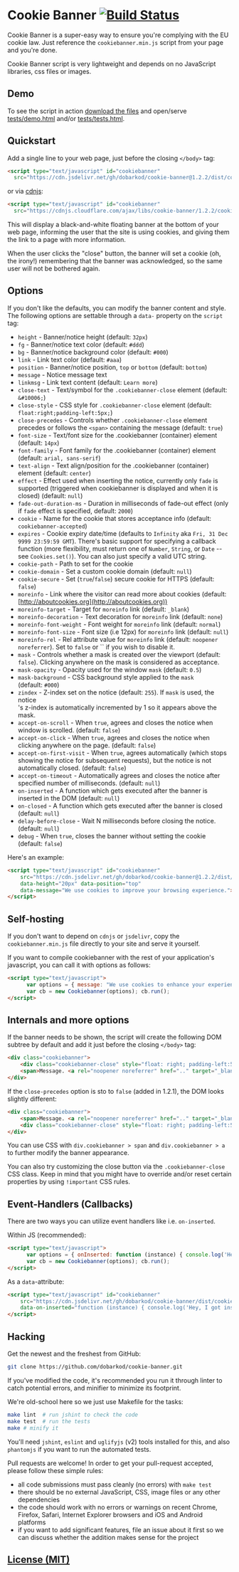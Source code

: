 # Cookie Banner [![Build Status](https://img.shields.io/travis/dobarkod/cookie-banner.svg?style=flat-square)](https://travis-ci.org/dobarkod/cookie-banner)

Cookie Banner is a super-easy way to ensure you're complying with the EU
cookie law. Just reference the `cookiebanner.min.js` script from your page
and you're done.

Cookie Banner script is very lightweight and depends on no JavaScript
libraries, css files or images.

## Demo

To see the script in action [download the files](https://github.com/dobarkod/cookie-banner/archive/master.zip) and open/serve [tests/demo.html](tests/demo.html) and/or [tests/tests.html](tests/tests.html).

## Quickstart

Add a single line to your web page, just before the closing `</body>` tag:

```html
<script type="text/javascript" id="cookiebanner"
  src="https://cdn.jsdelivr.net/gh/dobarkod/cookie-banner@1.2.2/dist/cookiebanner.min.js"></script>
```

or via [cdnjs](https://cdnjs.com/):
```html
<script type="text/javascript" id="cookiebanner"
  src="https://cdnjs.cloudflare.com/ajax/libs/cookie-banner/1.2.2/cookiebanner.min.js"></script>
```

This will display a black-and-white floating banner at the bottom of your
web page, informing the user that the site is using cookies, and giving them
the link to a page with more information.

When the user clicks the "close" button, the banner will set a cookie
(oh, the irony!) remembering that the banner was acknowledged, so the same
user will not be bothered again.

## Options

If you don't like the defaults, you can modify the banner content and
style. The following options are settable through a `data-` property on the
`script` tag:

* `height` - Banner/notice height (default: `32px`)
* `fg` - Banner/notice text color (default: `#ddd`)
* `bg` - Banner/notice background color (default: `#000`)
* `link` - Link text color (default: `#aaa`)
* `position` - Banner/notice position, `top` or `bottom` (default: `bottom`)
* `message` - Notice message text
* `linkmsg` - Link text content (default: `Learn more`)
* `close-text` - Text/symbol for the `.cookiebanner-close` element (default: `&#10006;`)
* `close-style` - CSS style for `.cookiebanner-close` element (default: `float:right;padding-left:5px;`)
* `close-precedes` - Controls whether `.cookiebanner-close` element precedes or follows the `<span>` containing the message (default: `true`)
* `font-size` - Text/font size for the .cookiebanner (container) element (default: `14px`)
* `font-family` - Font family for the .cookiebanner (container) element (default: `arial, sans-serif`)
* `text-align` - Text align/position for the .cookiebanner (container) element (default: `center`)
* `effect` - Effect used when inserting the notice, currently only `fade` is supported (triggered when cookiebanner is displayed and when it is closed) (default: `null`)
* `fade-out-duration-ms` - Duration in milliseconds of fade-out effect (only if `fade` effect is specified, default: `2000`)
* `cookie` - Name for the cookie that stores acceptance info (default: `cookiebanner-accepted`)
* `expires` - Cookie expiry date/time (defaults to `Infinity` aka `Fri, 31 Dec 9999 23:59:59 GMT`). There's basic support for specifying a callback function (more flexibility, must return one of `Number`, `String`, or `Date` -- see `Cookies.set()`). You can also just specify a valid UTC string.
* `cookie-path` - Path to set for the cookie
* `cookie-domain` - Set a custom cookie domain (default: `null`)
* `cookie-secure` - Set (`true`/`false`) secure cookie for HTTPS (default: `false`)
* `moreinfo` - Link where the visitor can read more about cookies (default: [http://aboutcookies.org](http://aboutcookies.org))
* `moreinfo-target` - Target for `moreinfo` link (default: `_blank`)
* `moreinfo-decoration` - Text decoration for `moreinfo` link (default: `none`)
* `moreinfo-font-weight` - Font weight for `moreinfo` link (default: `normal`)
* `moreinfo-font-size` - Font size (i.e 12px) for `moreinfo` link (default: `null`)
* `moreinfo-rel` - Rel attribute value for `moreinfo` link (default: `noopener noreferrer`). Set to `false` or `` if you wish to disable it.
* `mask` - Controls whether a mask is created over the viewport (default: `false`). Clicking anywhere on the mask is considered as acceptance.
* `mask-opacity` - Opacity used for the window `mask` (default: `0.5`)
* `mask-background` - CSS background style applied to the `mask` <div> (default: `#000`)
* `zindex` - Z-index set on the notice (default: `255`). If `mask` is used, the notice <div>'s z-index is automatically incremented by 1 so it appears above the mask.
* `accept-on-scroll` - When `true`, agrees and closes the notice when window is scrolled. (default: `false`)
* `accept-on-click` - When `true`, agrees and closes the notice when clicking anywhere on the page. (default: `false`)
* `accept-on-first-visit` - When `true`, agrees automatically (which stops showing the notice for subsequent requests), but the notice is not automatically closed. (default: `false`)
* `accept-on-timeout` - Automatically agrees and closes the notice after specified number of milliseconds. (default: `null`)
* `on-inserted` - A function which gets executed after the banner is inserted in the DOM (default: `null`)
* `on-closed` - A function which gets executed after the banner is closed (default: `null`)
* `delay-before-close` - Wait N milliseconds before closing the notice. (default: `null`)
* `debug` - When `true`, closes the banner without setting the cookie (default: `false`)

Here's an example:

```html
<script type="text/javascript" id="cookiebanner"
    src="https://cdn.jsdelivr.net/gh/dobarkod/cookie-banner@1.2.2/dist/cookiebanner.min.js"
    data-height="20px" data-position="top"
    data-message="We use cookies to improve your browsing experience.">
</script>
```

## Self-hosting

If you don't want to depend on `cdnjs` or `jsdelivr`, copy
the `cookiebanner.min.js` file directly to your site and serve it yourself.

If you want to compile cookiebanner with the rest of your application's javascript,
you can call it with options as follows:

```html
<script type="text/javascript">
      var options = { message: "We use cookies to enhance your experience.", moreinfo: "/about/cookies" };
      var cb = new Cookiebanner(options); cb.run();
</script>
```

## Internals and more options

If the banner needs to be shown, the script will create the following DOM
subtree by default and add it just before the closing `</body>` tag:

```html
<div class="cookiebanner">
    <div class="cookiebanner-close" style="float: right; padding-left:5px;">&#10006;</div>
    <span>Message. <a rel="noopener noreferrer" href=".." target="_blank">Learn more</a></span>
</div>
```

If the `close-precedes` option is sto to `false` (added in 1.2.1), the DOM looks
slightly different:
```html
<div class="cookiebanner">
    <span>Message. <a rel="noopener noreferrer" href=".." target="_blank">Learn more</a></span>
    <div class="cookiebanner-close" style="float: right; padding-left:5px;">&#10006;</div>
</div>
```

You can use CSS with `div.cookiebanner > span` and `div.cookiebanner > a` to
further modify the banner appearance.

You can also try customizing the close button via the `.cookiebanner-close` CSS class.
Keep in mind that you might have to override and/or reset certain properties by using `!important` CSS rules.


## Event-Handlers (Callbacks)

There are two ways you can utilize event handlers like i.e. `on-inserted`.

Within JS (recommended):

```html
<script type="text/javascript">
      var options = { onInserted: function (instance) { console.log('Hey, I got inserted!') } };
      var cb = new Cookiebanner(options); cb.run();
</script>
```

As a `data`-attribute:

```html
<script type="text/javascript" id="cookiebanner"
    src="https://cdn.jsdelivr.net/gh/dobarkod/cookie-banner/dist/cookiebanner.min.js"
    data-on-inserted="function (instance) { console.log('Hey, I got inserted!'); }">
</script>
```


## Hacking

Get the newest and the freshest from GitHub:
```sh
git clone https://github.com/dobarkod/cookie-banner.git
```

If you've modified the code, it's recommended you run it through linter
to catch potential errors, and minifier to minimize its footprint.

We're old-school here so we just use Makefile for the tasks:

```sh
make lint  # run jshint to check the code
make test  # run the tests
make # minify it
```

You'll need `jshint`, `eslint` and `uglifyjs` (v2) tools installed for this, and also
`phantomjs` if you want to run the automated tests.

Pull requests are welcome! In order to get your pull-request accepted,
please follow these simple rules:

* all code submissions must pass cleanly (no errors) with `make test`
* there should be no external JavaScript, CSS, image files or any other
  dependencies
* the code should work with no errors or warnings on recent Chrome, Firefox,
  Safari, Internet Explorer browsers and iOS and Android platforms
* if you want to add significant features, file an issue about it first so
  we can discuss whether the addition makes sense for the project

## [License (MIT)](LICENSE.md)
